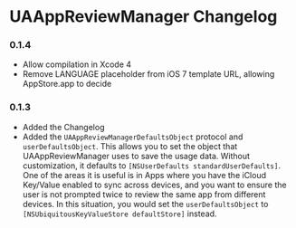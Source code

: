# UAAppReviewManager Changelog

### 0.1.4
 - Allow compilation in Xcode 4
 - Remove LANGUAGE placeholder from iOS 7 template URL, allowing AppStore.app to decide

### 0.1.3
 - Added the Changelog
 - Added the `UAAppReviewManagerDefaultsObject` protocol and `userDefaultsObject`. This allows you to set the object that UAAppReviewManager uses to save the usage data. Without customization, it defaults to `[NSUserDefaults standardUserDefaults]`. One of the areas it is useful is in Apps where you have the iCloud Key/Value enabled to sync across devices, and you want to ensure the user is not prompted twice to review the same app from different devices. In this situation, you would set the `userDefaultsObject` to `[NSUbiquitousKeyValueStore defaultStore]` instead.
